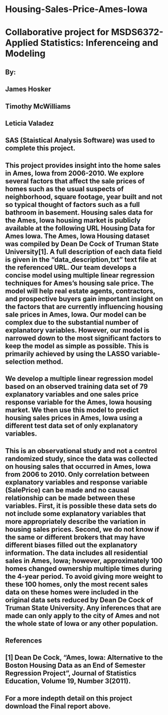 # Housing-Sales-Price-Ames-Iowa
# Collaborative project for MSDS6372-Applied Statistics: Inferenceing and Modeling
## By:
## James Hosker
## Timothy McWilliams
## Leticia Valadez

## SAS (Staistical Analysis Software) was used to complete this project.

## This project provides insight into the home sales in Ames, Iowa from 2006-2010.  We explore several factors that affect the sale prices of homes such as the usual suspects of neighborhood, square footage, year built and not so typical thought of factors such as a full bathroom in basement. Housing sales data for the Ames, Iowa housing market is publicly available at the following URL  Housing Data for Ames Iowa.  The Ames, Iowa Housing dataset was compiled by Dean De Cock of Truman State University[1].  A full description of each data field is given in the “data_description,txt” text file at the referenced URL.  Our team develops a concise model using multiple linear regression techniques for Ames’s housing sale price. The model will help real estate agents, contractors, and prospective buyers gain important insight on the factors that are currently influencing housing sale prices in Ames, Iowa. Our model can be complex due to the substantial number of explanatory variables.  However, our model is narrowed down to the most significant factors to keep the model as simple as possible. This is primarily achieved by using the LASSO variable-selection method.

## We develop a multiple linear regression model based on an observed training data set of 79 explanatory variables and one sales price response variable for the Ames, Iowa housing market.  We then use this model to predict housing sales prices in Ames, Iowa using a different test data set of only explanatory variables.

## This is an observational study and not a control randomized study, since the data was collected on housing sales that occurred in Ames, Iowa from 2006 to 2010. Only correlation between explanatory variables and response variable (SalePrice) can be made and no causal relationship can be made between these variables. First, it is possible these data sets do not include some explanatory variables that more appropriately describe the variation in housing sales prices.  Second, we do not know if the same or different brokers that may have different biases filled out the explanatory information. The data includes all residential sales in Ames, Iowa; however, approximately 100 homes changed ownership multiple times during the 4-year period.  To avoid giving more weight to these 100 homes, only the most recent sales data on these homes were included in the original data sets reduced by Dean De Cock of Truman State University. Any inferences that are made can only apply to the city of Ames and not the whole state of Iowa or any other population.

## References
## [1] Dean De Cock, “Ames, Iowa: Alternative to the Boston Housing Data as an End of Semester Regression Project”, Journal of Statistics Education, Volume 19, Number 3(2011).

## For a more indepth detail on this project download the Final report above.
